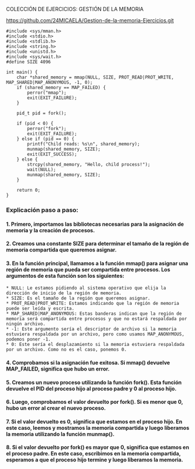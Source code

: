COLECCIÓN DE EJERCICIOS: GESTIÓN DE LA MEMORIA

https://github.com/24MICAELA/Gestion-de-la-memoria-Ejercicios.git

```
#include <sys/mman.h>
#include <stdio.h> 
#include <stdlib.h> 
#include <string.h> 
#include <unistd.h> 
#include <sys/wait.h> 
#define SIZE 4096 

int main() {
    char *shared_memory = mmap(NULL, SIZE, PROT_READ|PROT_WRITE, MAP_SHARED|MAP_ANONYMOUS, -1, 0);
    if (shared_memory == MAP_FAILED) {
        perror("mmap");
        exit(EXIT_FAILURE);
    }
    
    pid_t pid = fork();
    
    if (pid < 0) {
        perror("fork");
        exit(EXIT_FAILURE);
    } else if (pid == 0) {
        printf("Child reads: %s\n", shared_memory);
        munmap(shared_memory, SIZE);
        exit(EXIT_SUCCESS);
    } else {
        strcpy(shared_memory, "Hello, child process!");
        wait(NULL);
        munmap(shared_memory, SIZE);
    }

    return 0;
}
````

### Explicación paso a paso:

#### 1. Primero, importamos las bibliotecas necesarias para la asignación de memoria y la creación de procesos.

#### 2. Creamos una constante SIZE para determinar el tamaño de la región de memoria compartida que queremos asignar.

#### 3. En la función principal, llamamos a la función mmap() para asignar una región de memoria que pueda ser compartida entre procesos. Los argumentos de esta función son los siguientes:

    * NULL: Le estamos pidiendo al sistema operativo que elija la dirección de inicio de la región de memoria.
    * SIZE: Es el tamaño de la región que queremos asignar.
    * PROT_READ|PROT_WRITE: Estamos indicando que la región de memoria puede ser leída y escrita.
    * MAP_SHARED|MAP_ANONYMOUS: Estas banderas indican que la región de memoria será compartida entre procesos y que no estará respaldada por ningún archivo.
    * -1: Este argumento sería el descriptor de archivo si la memoria estuviera respaldada por un archivo, pero como usamos MAP_ANONYMOUS, podemos poner -1.
    * 0: Este sería el desplazamiento si la memoria estuviera respaldada por un archivo. Como no es el caso, ponemos 0.
    
#### 4. Comprobamos si la asignación fue exitosa. Si mmap() devuelve MAP_FAILED, significa que hubo un error.

#### 5. Creamos un nuevo proceso utilizando la función fork(). Esta función devuelve el PID del proceso hijo al proceso padre y 0 al proceso hijo.

#### 6. Luego, comprobamos el valor devuelto por fork(). Si es menor que 0, hubo un error al crear el nuevo proceso.

#### 7. Si el valor devuelto es 0, significa que estamos en el proceso hijo. En este caso, leemos y mostramos la memoria compartida y luego liberamos la memoria utilizando la función munmap().

#### 8. Si el valor devuelto por fork() es mayor que 0, significa que estamos en el proceso padre. En este caso, escribimos en la memoria compartida, esperamos a que el proceso hijo termine y luego liberamos la memoria.
